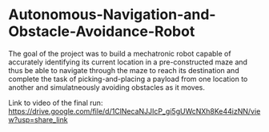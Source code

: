 # Autonomous-Navigation-and-Obstacle-Avoidance-Robot
The goal of the project was to build a mechatronic robot capable of accurately identifying its current location in a pre-constructed maze and thus be able to navigate through the maze to reach its destination and complete the task of picking-and-placing a payload from one location to another and simulatneously avoiding obstacles as it moves. 

Link to video of the final run: https://drive.google.com/file/d/1ClNecaNJJIcP_gi5gUWcNXh8Ke44izNN/view?usp=share_link
